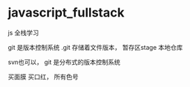 # javascript_fullstack
js 全栈学习

git 是版本控制系统
.git 存储着文件版本， 暂存区stage   本地仓库

svn也可以，
git 是分布式的版本控制系统

买面膜
买口红， 所有色号